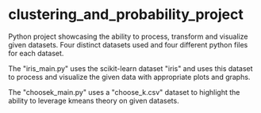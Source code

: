 # clustering_and_probability_project
Python project showcasing the ability to process, transform and visualize given datasets. Four distinct datasets used and four different python files for each dataset.

The "iris_main.py" uses the scikit-learn dataset "iris" and uses this dataset to process and visualize the given data with appropriate plots and graphs.

The "choosek_main.py" uses a "choose_k.csv" dataset to highlight the ability to leverage kmeans theory on given datasets.
